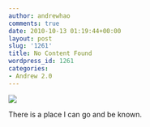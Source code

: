 ```yaml
---
author: andrewhao
comments: true
date: 2010-10-13 01:19:44+00:00
layout: post
slug: '1261'
title: No Content Found
wordpress_id: 1261
categories:
- Andrew 2.0
---
```


![](http://www.andrewhao.com/wp-content/uploads/2010/10/20101012-061655.jpg)  

There is a place I can go and be known.
